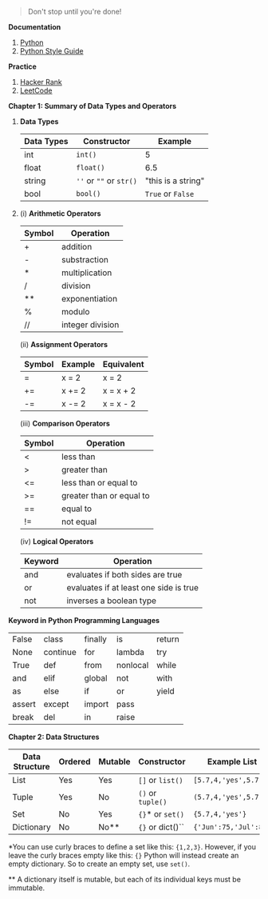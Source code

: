 > Don't stop until you're done!

**Documentation**

1. [Python](https://docs.python.org/3/)
2. [Python Style Guide](https://www.python.org/dev/peps/pep-0008/#tabs-or-spaces)

**Practice**

1. [Hacker Rank](https://www.hackerrank.com/)
2. [LeetCode](https://leetcode.com/)

**Chapter 1: Summary of Data Types and Operators**

1. **Data Types**

   | Data Types | Constructor             | Example            |
   | ---------- | ----------------------- | ------------------ |
   | int        | `int()`                 | 5                  |
   | float      | `float()`               | 6.5                |
   | string     | `''` or `""` or `str()` | "this is a string" |
   | bool       | `bool()`                | `True` or `False`  |

2. (i) **Arithmetic Operators**

   | Symbol | Operation        |
   | ------ | ---------------- |
   | +      | addition         |
   | -      | substraction     |
   | *      | multiplication   |
   | /      | division         |
   | **     | exponentiation   |
   | %      | modulo           |
   | //     | integer division |

   (ii) **Assignment Operators**

   | Symbol | Example | Equivalent |
   | ------ | ------- | ---------- |
   | =      | x = 2   | x = 2      |
   | +=     | x += 2  | x = x + 2  |
   | -=     | x -= 2  | x = x - 2  |

   (iii) **Comparison Operators**

   | Symbol | Operation                |
   | ------ | ------------------------ |
   | <      | less than                |
   | >      | greater than             |
   | <=     | less than or equal to    |
   | >=     | greater than or equal to |
   | ==     | equal to                 |
   | !=     | not equal                |

   (iv) **Logical Operators**

   | Keyword | Operation                              |
   | ------- | -------------------------------------- |
   | and     | evaluates if both sides are true       |
   | or      | evaluates if at least one side is true |
   | not     | inverses a boolean type                |

**Keyword in Python Programming Languages**

|        |          |         |          |        |
| ------ | -------- | ------- | -------- | ------ |
| False  | class    | finally | is       | return |
| None   | continue | for     | lambda   | try    |
| True   | def      | from    | nonlocal | while  |
| and    | elif     | global  | not      | with   |
| as     | else     | if      | or       | yield  |
| assert | except   | import  | pass     |        |
| break  | del      | in      | raise    |        |

**Chapter 2:  Data Structures**

| Data Structure | Ordered | Mutable | Constructor       | Example List          |
| -------------- | ------- | ------- | ----------------- | --------------------- |
| List           | Yes     | Yes     | `[]` or `list()`  | `[5.7,4,'yes',5.7]`   |
| Tuple          | Yes     | No      | `()` or `tuple()` | `(5.7,4,'yes',5.7)`   |
| Set            | No      | Yes     | `{}`* or `set()`  | `{5.7,4,'yes'}`       |
| Dictionary     | No      | No**    | `{}` or dict()``  | `{'Jun':75,'Jul':89}` |

*You can use curly braces to define a set like this: `{1,2,3}`. However, if you leave the curly braces empty like this: `{}` Python will instead create an empty dictionary. So to create an empty set, use `set()`.

** A dictionary itself is mutable, but each of its individual keys must be immutable.